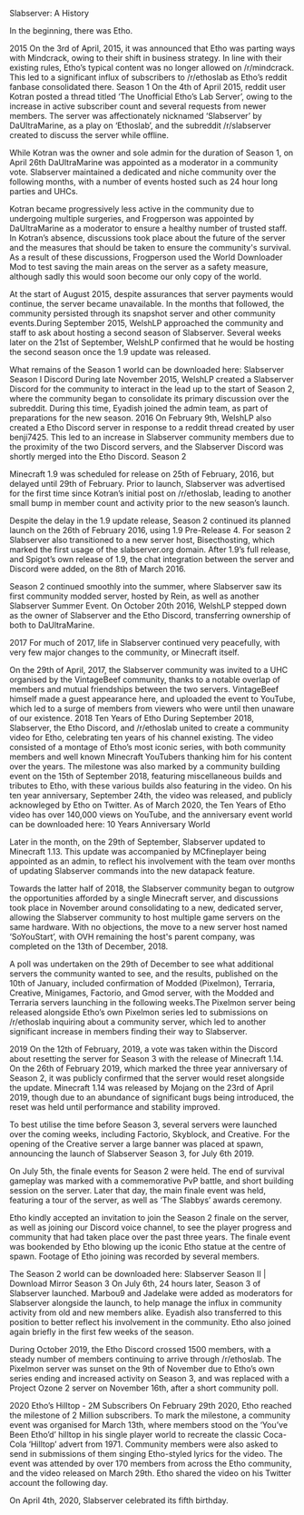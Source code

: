 Slabserver: A History

In the beginning, there was Etho.

2015
On the 3rd of April, 2015, it was announced that Etho was parting ways with Mindcrack, owing to their shift in business strategy. In line with their existing rules, Etho’s typical content was no longer allowed on /r/mindcrack. This led to a significant influx of subscribers to /r/ethoslab as Etho’s reddit fanbase consolidated there.
Season 1
On the 4th of April 2015, reddit user Kotran posted a thread titled ‘The Unofficial Etho’s Lab Server’, owing to the increase in active subscriber count and several requests from newer members. The server was affectionately nicknamed ‘Slabserver’ by DaUltraMarine, as a play on ‘Ethoslab’, and the subreddit /r/slabserver created to discuss the server while offline.

While Kotran was the owner and sole admin for the duration of Season 1, on April 26th DaUltraMarine was appointed as a moderator in a community vote. Slabserver maintained a dedicated and niche community over the following months, with a number of events hosted such as 24 hour long parties and UHCs.

Kotran became progressively less active in the community due to undergoing multiple surgeries, and Frogperson was appointed by DaUltraMarine as a moderator to ensure a healthy number of trusted staff. In Kotran’s absence, discussions took place about the future of the server and the measures that should be taken to ensure the community's survival. As a result of these discussions, Frogperson used the World Downloader Mod to test saving the main areas on the server as a safety measure, although sadly this would soon become our only copy of the world. 

At the start of August 2015, despite assurances that server payments would continue, the server became unavailable. In the months that followed, the community persisted through its snapshot server and other community events.During September 2015, WelshLP approached the community and staff to ask about hosting a second season of Slabserver. Several weeks later on the 21st of September, WelshLP confirmed that he would be hosting the second season once the 1.9 update was released.

What remains of the Season 1 world can be downloaded here: Slabserver Season I
Discord
During late November 2015, WelshLP created a Slabserver Discord for the community to interact in the lead up to the start of Season 2, where the community began to consolidate its primary discussion over the subreddit. During this time, Eyadish joined the admin team, as part of preparations for the new season.
2016
On February 9th, WelshLP also created a Etho Discord server in response to a reddit thread created by user benji7425. This led to an increase in Slabserver community members due to the proximity of the two Discord servers, and the Slabserver Discord was shortly merged into the Etho Discord. 
Season 2

Minecraft 1.9 was scheduled for release on 25th of February, 2016, but delayed until 29th of February. Prior to launch, Slabserver was advertised for the first time since Kotran’s initial post on /r/ethoslab, leading to another small bump in member count and activity prior to the new season’s launch.

Despite the delay in the 1.9 update release, Season 2 continued its planned launch on the 26th of February 2016, using 1.9 Pre-Release 4. For season 2 Slabserver also transitioned to a new server host, Bisecthosting, which marked the first usage of the slabserver.org domain. After 1.9’s full release, and Spigot’s own release of 1.9, the chat integration between the server and Discord were added, on the 8th of March 2016.

Season 2 continued smoothly into the summer, where Slabserver saw its first community modded server, hosted by Rein, as well as another Slabserver Summer Event. On October 20th 2016, WelshLP stepped down as the owner of Slabserver and the Etho Discord, transferring ownership of both to DaUltraMarine.

2017
For much of 2017, life in Slabserver continued very peacefully, with very few major changes to the community, or Minecraft itself. 

On the 29th of April, 2017, the Slabserver community was invited to a UHC organised by the VintageBeef community, thanks to a notable overlap of members and mutual friendships between the two servers. VintageBeef himself made a guest appearance here, and uploaded the event to YouTube, which led to a surge of members from viewers who were until then unaware of our existence. 
2018
Ten Years of Etho
During September 2018, Slabserver, the Etho Discord, and /r/ethoslab united to create a community video for Etho, celebrating ten years of his channel existing. The video consisted of a montage of Etho’s most iconic series, with both community members and well known Minecraft YouTubers thanking him for his content over the years. The milestone was also marked by a community building event on the 15th of September 2018, featuring miscellaneous builds and tributes to Etho, with these various builds also featuring in the video. On his ten year anniversary, September 24th, the video was released, and publicly acknowleged by Etho on Twitter. As of March 2020, the Ten Years of Etho video has over 140,000 views on YouTube, and the anniversary event world can be downloaded here: 10 Years Anniversary World

Later in the month, on the 29th of September, Slabserver updated to Minecraft 1.13. This update was accompanied by MCfineplayer being appointed as an admin, to reflect his involvement with the team over months of updating Slabserver commands into the new datapack feature.

Towards the latter half of 2018, the Slabserver community began to outgrow the opportunities afforded by a single Minecraft server, and discussions took place in November around consolidating to a new, dedicated server, allowing the Slabserver community to host multiple game servers on the same hardware. With no objections, the move to a new server host named ‘SoYouStart’, with OVH remaining the host's parent company, was completed on the 13th of December, 2018.

A poll was undertaken on the 29th of December to see what additional servers the community wanted to see, and the results, published on the 10th of January, included confirmation of Modded (Pixelmon), Terraria, Creative, Minigames, Factorio, and Gmod server, with the Modded and Terraria servers launching in the following weeks.The Pixelmon server being released alongside Etho’s own Pixelmon series led to submissions on /r/ethoslab inquiring about a community server, which led to another significant increase in members finding their way to Slabserver.

2019 
On the 12th of February, 2019, a vote was taken within the Discord about resetting the server for Season 3 with the release of Minecraft 1.14. On the 26th of February 2019, which marked the three year anniversary of Season 2, it was publicly confirmed that the server would reset alongside the update. Minecraft 1.14 was released by Mojang on the 23rd of April 2019, though due to an abundance of significant bugs being introduced, the reset was held until performance and stability improved. 

To best utilise the time before Season 3, several servers were launched over the coming weeks, including Factorio, Skyblock, and Creative. For the opening of the Creative server a large banner was placed at spawn, announcing the launch of Slabserver Season 3, for July 6th 2019.

On July 5th, the finale events for Season 2 were held. The end of survival gameplay was marked with a commemorative PvP battle, and short building session on the server. Later that day, the main finale event was held, featuring a tour of the server, as well as ‘The Slabbys’ awards ceremony.

Etho kindly accepted an invitation to join the Season 2 finale on the server, as well as joining our Discord voice channel, to see the player progress and community that had taken place over the past three years. The finale event was bookended by Etho blowing up the iconic Etho statue at the centre of spawn. Footage of Etho joining was recorded by several members.

The Season 2 world can be downloaded here: Slabserver Season II  | Download Mirror
Season 3
On July 6th, 24 hours later, Season 3 of Slabserver launched. Marbou9 and Jadelake were added as moderators for Slabserver alongside the launch, to help manage the influx in community activity from old and new members alike. Eyadish also transferred to this position to better reflect his involvement in the community. Etho also joined again briefly in the first few weeks of the season.

During October 2019, the Etho Discord crossed 1500 members, with a steady number of members continuing to arrive through /r/ethoslab. The Pixelmon server was sunset on the 9th of November due to Etho’s own series ending and increased activity on Season 3, and was replaced with a Project Ozone 2 server on November 16th, after a short community poll.

2020
Etho’s Hilltop - 2M Subscribers
On February 29th 2020, Etho reached the milestone of 2 Million subscribers. To mark the milestone, a community event was organised for March 13th, where members stood on the ‘You’ve Been Etho’d’ hilltop in his single player world to recreate the classic Coca-Cola ‘Hilltop’ advert from 1971. Community members were also asked to send in submissions of them singing Etho-styled lyrics for the video. The event was attended by over 170 members from across the Etho community, and the video released on March 29th. Etho shared the video on his Twitter account the following day.

On April 4th, 2020, Slabserver celebrated its fifth birthday.
